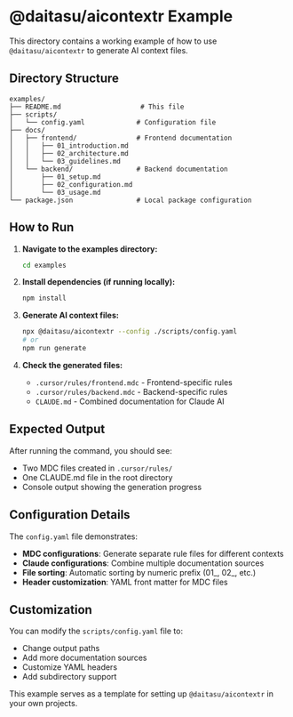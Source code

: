 # @daitasu/aicontextr Example

This directory contains a working example of how to use `@daitasu/aicontextr` to generate AI context files.

## Directory Structure

```
examples/
├── README.md                    # This file
├── scripts/
│   └── config.yaml             # Configuration file
├── docs/
│   ├── frontend/               # Frontend documentation
│   │   ├── 01_introduction.md
│   │   ├── 02_architecture.md
│   │   └── 03_guidelines.md
│   └── backend/                # Backend documentation
│       ├── 01_setup.md
│       ├── 02_configuration.md
│       └── 03_usage.md
└── package.json                # Local package configuration
```

## How to Run

1. **Navigate to the examples directory:**
   ```bash
   cd examples
   ```

2. **Install dependencies (if running locally):**
   ```bash
   npm install
   ```

3. **Generate AI context files:**
   ```bash
   npx @daitasu/aicontextr --config ./scripts/config.yaml
   # or
   npm run generate
   ```

4. **Check the generated files:**
   - `.cursor/rules/frontend.mdc` - Frontend-specific rules
   - `.cursor/rules/backend.mdc` - Backend-specific rules
   - `CLAUDE.md` - Combined documentation for Claude AI

## Expected Output

After running the command, you should see:
- Two MDC files created in `.cursor/rules/`
- One CLAUDE.md file in the root directory
- Console output showing the generation progress

## Configuration Details

The `config.yaml` file demonstrates:
- **MDC configurations**: Generate separate rule files for different contexts
- **Claude configurations**: Combine multiple documentation sources
- **File sorting**: Automatic sorting by numeric prefix (01_, 02_, etc.)
- **Header customization**: YAML front matter for MDC files

## Customization

You can modify the `scripts/config.yaml` file to:
- Change output paths
- Add more documentation sources
- Customize YAML headers
- Add subdirectory support

This example serves as a template for setting up `@daitasu/aicontextr` in your own projects.